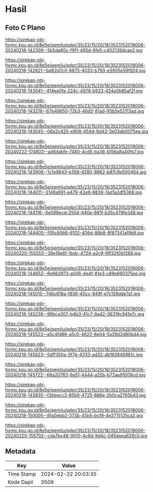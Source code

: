 # Hasil

## Foto C Plano

https://sirekap-obj-formc.kpu.go.id/8e5e/pemilu/pdpr/35/23/15/20/18/3523152018006-20240218-142309--5b5da60c-f9f1-485d-8fe5-c402139dcae2.jpg

https://sirekap-obj-formc.kpu.go.id/8e5e/pemilu/pdpr/35/23/15/20/18/3523152018006-20240218-142821--bd62d7c0-8875-4033-b793-e3905e59f924.jpg

https://sirekap-obj-formc.kpu.go.id/8e5e/pemilu/pdpr/35/23/15/20/18/3523152018006-20240218-143041--414ee0fa-224c-4978-b923-424a0b85af2f.jpg

https://sirekap-obj-formc.kpu.go.id/8e5e/pemilu/pdpr/35/23/15/20/18/3523152018006-20240218-143218--67b49650-72b3-46d2-81ad-95b5e52113ad.jpg

https://sirekap-obj-formc.kpu.go.id/8e5e/pemilu/pdpr/35/23/15/20/18/3523152018006-20240218-143545--08a2c420-e908-454d-9d43-3e03db0075ee.jpg

https://sirekap-obj-formc.kpu.go.id/8e5e/pemilu/pdpr/35/23/15/20/18/3523152018006-20240222-174803--ad8dabfe-7480-4cd5-ba36-b156a8a40fb7.jpg

https://sirekap-obj-formc.kpu.go.id/8e5e/pemilu/pdpr/35/23/15/20/18/3523152018006-20240218-143908--1c1e9643-e358-4280-8862-b87c9e500464.jpg

https://sirekap-obj-formc.kpu.go.id/8e5e/pemilu/pdpr/35/23/15/20/18/3523152018006-20240218-144011--3148a991-a479-42e9-8839-7ad1a2df5368.jpg

https://sirekap-obj-formc.kpu.go.id/8e5e/pemilu/pdpr/35/23/15/20/18/3523152018006-20240218-144116--5e088ecd-2504-440e-881f-b26c479fe348.jpg

https://sirekap-obj-formc.kpu.go.id/8e5e/pemilu/pdpr/35/23/15/20/18/3523152018006-20240218-144405--f05c6066-6102-406d-88b8-8f87341af9b9.jpg

https://sirekap-obj-formc.kpu.go.id/8e5e/pemilu/pdpr/35/23/15/20/18/3523152018006-20240220-155553--38e16e6f-1bdc-4724-a2c9-9ff32f0bf289.jpg

https://sirekap-obj-formc.kpu.go.id/8e5e/pemilu/pdpr/35/23/15/20/18/3523152018006-20240218-144652--6e662973-a006-4e4f-81e3-c89e660375ee.jpg

https://sirekap-obj-formc.kpu.go.id/8e5e/pemilu/pdpr/35/23/15/20/18/3523152018006-20240218-145015--746c618a-f836-40cc-849f-e7c159dde7a1.jpg

https://sirekap-obj-formc.kpu.go.id/8e5e/pemilu/pdpr/35/23/15/20/18/3523152018006-20240218-145236--96bca307-b4b3-41c7-8a42-36319c941e7c.jpg

https://sirekap-obj-formc.kpu.go.id/8e5e/pemilu/pdpr/35/23/15/20/18/3523152018006-20240218-145523--a5c4fd86-a5c0-4622-8e04-5a29d2d80bd4.jpg

https://sirekap-obj-formc.kpu.go.id/8e5e/pemilu/pdpr/35/23/15/20/18/3523152018006-20240218-145623--5dff350a-3f74-4333-ad32-db192846981c.jpg

https://sirekap-obj-formc.kpu.go.id/8e5e/pemilu/pdpr/35/23/15/20/18/3523152018006-20240218-145722--66a20783-9a51-4444-a25b-b72ae91009cd.jpg

https://sirekap-obj-formc.kpu.go.id/8e5e/pemilu/pdpr/35/23/15/20/18/3523152018006-20240218-145835--f3bbecc2-85b9-4725-886e-2b0ca2765b43.jpg

https://sirekap-obj-formc.kpu.go.id/8e5e/pemilu/pdpr/35/23/15/20/18/3523152018006-20240218-150005--8fa0ebb2-373b-45b5-bcf9-4e2715125ca2.jpg

https://sirekap-obj-formc.kpu.go.id/8e5e/pemilu/pdpr/35/23/15/20/18/3523152018006-20240220-155702--cda7bc48-9010-4c6d-9d4c-045deea629c0.jpg


## Metadata

| Key        | Value               |
| ---------- | ------------------- |
| Time Stamp | 2024-02-22 20:03:35 |
| Kode Dapil | 3509                |




